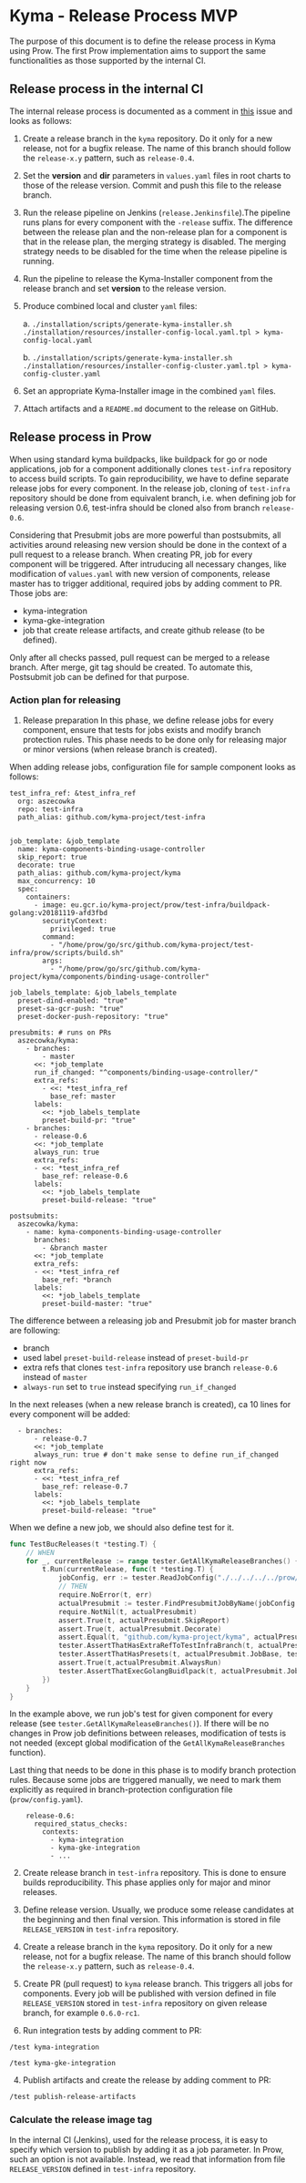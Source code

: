 # Kyma - Release Process MVP

The purpose of this document is to define the release process in Kyma using Prow.
The first Prow implementation aims to support the same functionalities as those supported by the internal CI.

## Release process in the internal CI

The internal release process is documented as a comment in [this](https://github.com/kyma-project/community/issues/105) issue and looks as follows:

1. Create a release branch in the `kyma` repository. Do it only for a new release, not for a bugfix release.
   The name of this branch should follow the `release-x.y` pattern, such as `release-0.4`.
2. Set the **version** and **dir** parameters in `values.yaml` files in root charts to those of the release version.
   Commit and push this file to the release branch.
3. Run the release pipeline on Jenkins (`release.Jenkinsfile`).The pipeline runs plans for every component with the `-release` suffix.
   The difference between the release plan and the non-release plan for a component is that in the release plan, the merging strategy is disabled. The merging strategy needs to be disabled for the time when the release pipeline is running.
4. Run the pipeline to release the Kyma-Installer component from the release branch and set **version** to the release version.
5. Produce combined local and cluster `yaml` files:

   a. `./installation/scripts/generate-kyma-installer.sh ./installation/resources/installer-config-local.yaml.tpl > kyma-config-local.yaml`

   b. `./installation/scripts/generate-kyma-installer.sh ./installation/resources/installer-config-cluster.yaml.tpl > kyma-config-cluster.yaml`

6. Set an appropriate Kyma-Installer image in the combined `yaml` files.
7. Attach artifacts and a `README.md` document to the release on GitHub.

## Release process in Prow
When using standard kyma buildpacks, like buildpack for go or node applications, job for a component additionally clones `test-infra` repository to access build scripts.
To gain reproducibility, we have to define separate release jobs for every component. In the release job, cloning of `test-infra` repository should be done from equivalent branch, 
i.e. when defining job for releasing version 0.6, test-infra should be cloned also from branch `release-0.6`.

Considering that Presubmit jobs are more powerful than postsubmits, all activities around releasing new version should be done in the context of a pull request to a release branch.
When creating PR, job for every component will be triggered. 
After intruducing all necessary changes, like modification of `values.yaml` with new version of components, release master 
has to trigger additional, required jobs by adding comment to PR. Those jobs are:
- kyma-integration
- kyma-gke-integration
- job that create release artifacts, and create github release (to be defined). 

Only after all checks passed, pull request can be merged to a release branch. After merge, git tag should be created. To automate this, Postsubmit job can be defined for that purpose. 

### Action plan for releasing

1. Release preparation
In this phase, we define release jobs for every component, ensure that tests for jobs exists and modify branch protection rules.
This phase needs to be done only for releasing major or minor versions (when release branch is created). 

When adding release jobs, configuration file for sample component looks as follows:
```
test_infra_ref: &test_infra_ref
  org: aszecowka
  repo: test-infra
  path_alias: github.com/kyma-project/test-infra


job_template: &job_template
  name: kyma-components-binding-usage-controller
  skip_report: true
  decorate: true
  path_alias: github.com/kyma-project/kyma
  max_concurrency: 10
  spec:
    containers:
      - image: eu.gcr.io/kyma-project/prow/test-infra/buildpack-golang:v20181119-afd3fbd
        securityContext:
          privileged: true
        command:
          - "/home/prow/go/src/github.com/kyma-project/test-infra/prow/scripts/build.sh"
        args:
          - "/home/prow/go/src/github.com/kyma-project/kyma/components/binding-usage-controller"

job_labels_template: &job_labels_template
  preset-dind-enabled: "true"
  preset-sa-gcr-push: "true"
  preset-docker-push-repository: "true"

presubmits: # runs on PRs
  aszecowka/kyma:
    - branches:
        - master
      <<: *job_template
      run_if_changed: "^components/binding-usage-controller/"
      extra_refs:
        - <<: *test_infra_ref
          base_ref: master
      labels:
        <<: *job_labels_template
        preset-build-pr: "true"
    - branches:
      - release-0.6
      <<: *job_template
      always_run: true 
      extra_refs:
      - <<: *test_infra_ref
        base_ref: release-0.6
      labels:
        <<: *job_labels_template
        preset-build-release: "true"

postsubmits:
  aszecowka/kyma:
    - name: kyma-components-binding-usage-controller
      branches:
        - &branch master
      <<: *job_template
      extra_refs:
      - <<: *test_infra_ref
        base_ref: *branch
      labels:
        <<: *job_labels_template
        preset-build-master: "true"
```
The difference between a releasing job and Presubmit job for master branch are following:

- branch
- used label `preset-build-release` instead of `preset-build-pr`
- extra refs that clones `test-infra` repository use branch `release-0.6` instead of `master`
- `always-run` set to `true` instead specifying `run_if_changed`

In the next releases (when a new release branch is created), ca 10 lines for every component will be added:
```
  - branches:
      - release-0.7
      <<: *job_template
      always_run: true # don't make sense to define run_if_changed right now
      extra_refs:
      - <<: *test_infra_ref
        base_ref: release-0.7
      labels:
        <<: *job_labels_template
        preset-build-release: "true"
```

When we define a new job, we should also define test for it. 

```go
func TestBucReleases(t *testing.T) {
	// WHEN
	for _, currentRelease := range tester.GetAllKymaReleaseBranches() {
		t.Run(currentRelease, func(t *testing.T) {
			jobConfig, err := tester.ReadJobConfig("./../../../../prow/jobs/kyma/components/binding-usage-controller/binding-usage-controller.yaml")
			// THEN
			require.NoError(t, err)
			actualPresubmit := tester.FindPresubmitJobByName(jobConfig.Presubmits["aszecowka/kyma"], "kyma-components-binding-usage-controller", currentRelease)
			require.NotNil(t, actualPresubmit)
			assert.True(t, actualPresubmit.SkipReport)
			assert.True(t, actualPresubmit.Decorate)
			assert.Equal(t, "github.com/kyma-project/kyma", actualPresubmit.PathAlias)
			tester.AssertThatHasExtraRefToTestInfraBranch(t, actualPresubmit.JobBase.UtilityConfig, currentRelease)
			tester.AssertThatHasPresets(t, actualPresubmit.JobBase, tester.PresetDindEnabled, tester.PresetDockerPushRepo, tester.PresetGcrPush, tester.PresetBuildRelease)
			assert.True(t,actualPresubmit.AlwaysRun)
			tester.AssertThatExecGolangBuidlpack(t, actualPresubmit.JobBase, tester.ImageGolangBuildpackLatest, "/home/prow/go/src/github.com/kyma-project/kyma/components/binding-usage-controller")
		})
	}
}
```
In the example above, we run job's test for given component for every release (see `tester.GetAllKymaReleaseBranches()`).
If there will be no changes in Prow job definitions between releases, modification of tests is not needed (except global modification of the `GetAllKymaReleaseBranches` function).

Last thing that needs to be done in this phase is to modify branch protection rules.
Because some jobs are triggered manually, we need to mark them explicitly as required in branch-protection configuration file (`prow/config.yaml`).
```
    release-0.6:
      required_status_checks:
        contexts:
          - kyma-integration 
          - kyma-gke-integration
          - ...
```

2. Create release branch in `test-infra` repository.
This is done to ensure builds reproducibility. This phase applies only for major and minor releases.

3. Define release version. 
Usually, we produce some release candidates at the beginning and then final version. This information is stored in file `RELEASE_VERSION` in `test-infra` repository.

3.  Create a release branch in the `kyma` repository. Do it only for a new release, not for a bugfix release.
The name of this branch should follow the `release-x.y` pattern, such as `release-0.4`.
    
4. Create PR (pull request) to `kyma` release branch. This triggers all jobs for components. Every job will be published with version defined in file `RELEASE_VERSION` stored in `test-infra` repository on given release branch, for example `0.6.0-rc1`. 

3. Run integration tests by adding comment to PR:
```
/test kyma-integration
```
```
/test kyma-gke-integration

```


4. Publish artifacts and create the release by adding comment to PR:

```
/test publish-release-artifacts
```


### Calculate the release image tag

In the internal CI (Jenkins), used for the release process, it is easy to specify which version to publish by adding it as a job parameter.
In Prow, such an option is not available. Instead, we read that information from file `RELEASE_VERSION` defined in `test-infra` repository.
